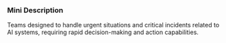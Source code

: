 ### Mini Description

Teams designed to handle urgent situations and critical incidents related to AI systems, requiring rapid decision-making and action capabilities.
